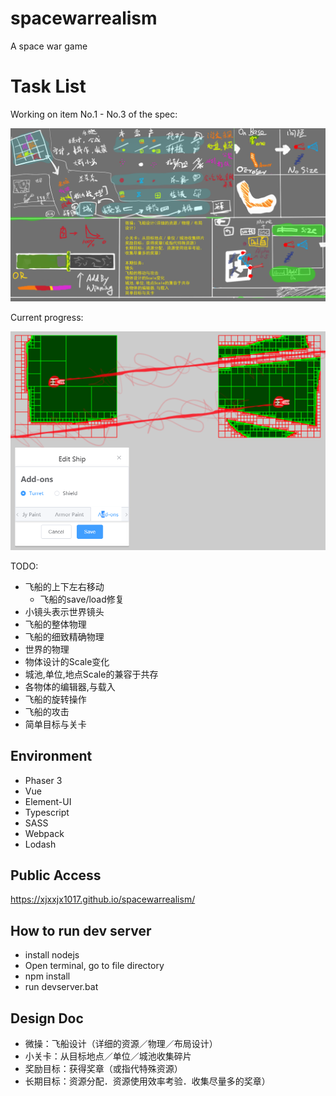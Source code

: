 # spacewarrealism
A space war game

# Task List

Working on item No.1 - No.3 of the spec:

![Specification](/assets/spec/实派宇宙V.png "Specification")

Current progress:

![Progress](/assets/spec/2019-04-13.16-12-52.png "Progress")

TODO:
* 飞船的上下左右移动
	* 飞船的save/load修复
* 小镜头表示世界镜头
* 飞船的整体物理
* 飞船的细致精确物理
* 世界的物理
* 物体设计的Scale变化
* 城池,单位,地点Scale的兼容于共存
* 各物体的编辑器,与载入
* 飞船的旋转操作
* 飞船的攻击
* 简单目标与关卡

## Environment

* Phaser 3 		
* Vue
* Element-UI
* Typescript 	
* SASS	
* Webpack 			
* Lodash

## Public Access
https://xjxxjx1017.github.io/spacewarrealism/

## How to run dev server

* install nodejs
* Open terminal, go to file directory
* npm install
* run devserver.bat

## Design Doc
* 微操：飞船设计（详细的资源／物理／布局设计）
* 小关卡：从目标地点／单位／城池收集碎片
* 奖励目标：获得奖章（或指代特殊资源）
* 长期目标：资源分配．资源使用效率考验．收集尽量多的奖章）